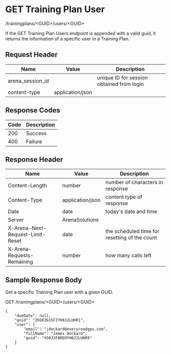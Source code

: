 # GET Training Plan User


/trainingplans/&lt;GUID&gt;/users/&lt;GUID&gt;

If the GET Training Plan Users endpoint is  appended with a valid guid, it returns the information of a specific user in a Training Plan.

## Request Header

| Name | Value | Description |
|  --- |  --- |  --- | 
| arena_session_id |   | unique ID for session obtained from login |
| content\-type | application/json |   |

## Response Codes

| Code | Description |
|  --- |  --- | 
| 200 | Success |
| 400 | Failure |

## Response Header

| Name | Value | Description |
|  --- |  --- |  --- | 
| Content\-Length | number | number of characters in response |
| Content\-Type | application/json | content type of response |
| Date | date | today's date and time |
| Server | ArenaSolutions |   |
| X\-Arena\-Next\-Request\-Limit\-Reset  | date | the scheduled time for resetting of the count |
| X\-Arena\-Requests\-Remaining  | number | how many calls left |

## Sample Response Body
Get a specific Training Plan user with a given GUID.

GET /trainingplans/&lt;GUID&gt;/users/&lt;GUID&gt;

```
{
    "dueDate": null,
    "guid": "ZH1K3G1SFIYH0J2LUKR1",
    "user": {
        "email": "jdeckard@everyroadgps.com",
        "fullName": "James Deckard",
        "guid": "YG0J2F0REHYH0J2LUKR9"
    }
}
```
